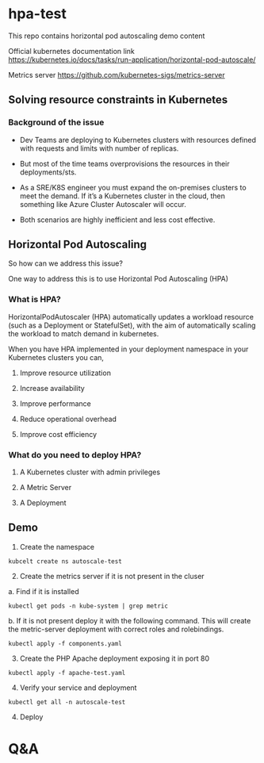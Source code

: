# hpa-test
This repo contains horizontal pod autoscaling demo content

Official kubernetes documentation link  https://kubernetes.io/docs/tasks/run-application/horizontal-pod-autoscale/

Metrics server https://github.com/kubernetes-sigs/metrics-server 

## Solving resource constraints in Kubernetes

### Background of the issue

* Dev Teams are deploying to Kubernetes clusters with resources defined with requests and
limits with number of replicas.

* But most of the time teams overprovisions the resources in their deployments/sts.

* As a SRE/K8S engineer you must expand the on-premises clusters to meet the demand. If it’s a Kubernetes cluster in the cloud, then something like Azure Cluster Autoscaler will occur.

* Both scenarios are highly inefficient and less cost effective.

## Horizontal Pod Autoscaling

So how can we address this issue?

One way to address this is to use Horizontal Pod Autoscaling (HPA)

### What is HPA?

HorizontalPodAutoscaler (HPA) automatically updates a workload resource (such as a Deployment or StatefulSet), with the aim of automatically scaling the workload to match demand in kubernetes. 

When you have HPA implemented in your deployment namespace in your Kubernetes clusters you can,

1. Improve resource utilization

2. Increase availability

3. Improve performance

4. Reduce operational overhead

5. Improve cost efficiency

### What do you need to deploy HPA?

1. A Kubernetes cluster with admin privileges

2. A Metric Server

3. A Deployment

## Demo 

1. Create the namespace 

```
kubcelt create ns autoscale-test
```

2. Create the metrics server if it is not present in the cluser 

a. Find if it is installed 

```
kubectl get pods -n kube-system | grep metric
```
  
b. If it is not present deploy it with the following command. This will create the metric-server deployment with correct roles and rolebindings.

```
kubectl apply -f components.yaml
```

3. Create the PHP Apache deployment exposing it in port 80

```
kubectl apply -f apache-test.yaml
```

4. Verify your service and deployment 

```
kubectl get all -n autoscale-test
```

4. Deploy  

# Q&A
